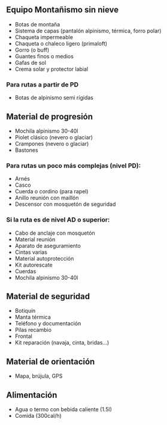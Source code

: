 ## Equipo Montañismo sin nieve

- Botas de montaña
- Sistema de capas (pantalón alpinismo, térmica, forro polar)
- Chaqueta impermeable
- Chaqueta o chaleco ligero (primaloft)
- Gorro (o buff)
- Guantes finos o medios
- Gafas de sol
- Crema solar y protector labial

### Para rutas a partir de PD

- Botas de alpinismo semi rígidas

## Material de progresión

- Mochila alpinismo 30-40l
- Piolet clásico (nevero o glaciar)
- Crampones (nevero o glaciar)
- Bastones

### Para rutas un poco más complejas (nivel PD):

- Arnés
- Casco
- Cuerda o cordino (para rapel)
- Anillo reunión con maillón
- Descensor con mosquetón de seguridad

### Si la ruta es de nivel AD o superior:

- Cabo de anclaje con mosquetón
- Material reunión
- Aparato de aseguramiento
- Cintas varias
- Material autoprotección
- Kit autorescate
- Cuerdas
- Mochila alpinismo 30-40l

## Material de seguridad

- Botiquín
- Manta térmica
- Teléfono y documentación
- Pilas recambio
- Frontal
- Kit reparación (navaja, cinta, bridas...)

## Material de orientación

- Mapa, brújula, GPS

## Alimentación

- Agua o termo con bebida caliente (1.5l)
- Comida (300cal/h)
